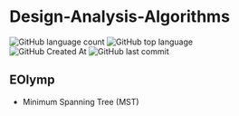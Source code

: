 # Design-Analysis-Algorithms
![GitHub language count](https://img.shields.io/github/languages/count/ggurbanov12098/Design-Analysis-Algorithms)
![GitHub top language](https://img.shields.io/github/languages/top/ggurbanov12098/Design-Analysis-Algorithms)  
![GitHub Created At](https://img.shields.io/github/created-at/ggurbanov12098/Design-Analysis-Algorithms)
![GitHub last commit](https://img.shields.io/github/last-commit/ggurbanov12098/Design-Analysis-Algorithms)  

## EOlymp  
- Minimum Spanning Tree (MST)